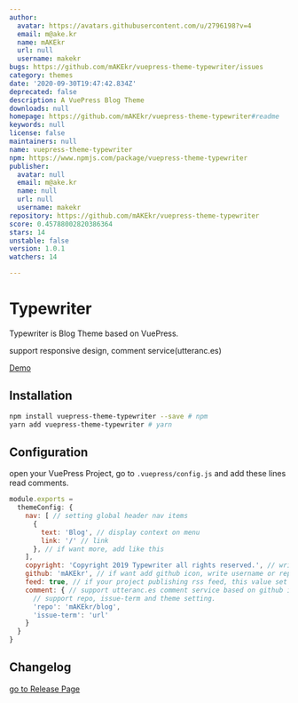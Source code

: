 ```yaml
---
author:
  avatar: https://avatars.githubusercontent.com/u/2796198?v=4
  email: m@ake.kr
  name: mAKEkr
  url: null
  username: makekr
bugs: https://github.com/mAKEkr/vuepress-theme-typewriter/issues
category: themes
date: '2020-09-30T19:47:42.834Z'
deprecated: false
description: A VuePress Blog Theme
downloads: null
homepage: https://github.com/mAKEkr/vuepress-theme-typewriter#readme
keywords: null
license: false
maintainers: null
name: vuepress-theme-typewriter
npm: https://www.npmjs.com/package/vuepress-theme-typewriter
publisher:
  avatar: null
  email: m@ake.kr
  name: null
  url: null
  username: makekr
repository: https://github.com/mAKEkr/vuepress-theme-typewriter
score: 0.45788002820386364
stars: 14
unstable: false
version: 1.0.1
watchers: 14

---
```


# Typewriter
Typewriter is Blog Theme based on VuePress.

support responsive design, comment service(utteranc.es)

[Demo](https://ake.kr/)

## Installation

``` bash
npm install vuepress-theme-typewriter --save # npm
yarn add vuepress-theme-typewriter # yarn
```

## Configuration

open your VuePress Project, go to `.vuepress/config.js` and add these lines read comments.
``` javascript
module.exports =
  themeConfig: {
    nav: [ // setting global header nav items
      {
        text: 'Blog', // display context on menu
        link: '/' // link
      }, // if want more, add like this
    ],
    copyright: 'Copyright 2019 Typewriter all rights reserved.', // write copyright on layour footer.
    github: 'mAKEkr', // if want add github icon, write username or repository id(example, mAKEkr or mAKEkr/vuepress-theme-typewriter)
    feed: true, // if your project publishing rss feed, this value set to true. add links on footer.
    comment: { // support utteranc.es comment service based on github issue. if this value(comment) dosen't exists, theme is considered unavailable for comment service.
      // support repo, issue-term and theme setting.
      'repo': 'mAKEkr/blog', 
      'issue-term': 'url'
    }
  }
}

```

## Changelog
[go to Release Page](https://github.com/mAKEkr/vuepress-theme-typewriter/releases)